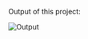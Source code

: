 Output of this project:

![Output](https://github.com/Afnan5750/Check-Password-Strength/assets/155257728/f7b27337-dee6-4d96-ad6a-5b02ba14517e)

